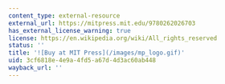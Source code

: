 ```yaml
---
content_type: external-resource
external_url: https://mitpress.mit.edu/9780262026703
has_external_license_warning: true
license: https://en.wikipedia.org/wiki/All_rights_reserved
status: ''
title: '![Buy at MIT Press](/images/mp_logo.gif)'
uid: 3cf6818e-4e9a-4fd5-a67d-4d3ac60ab448
wayback_url: ''
---
```

